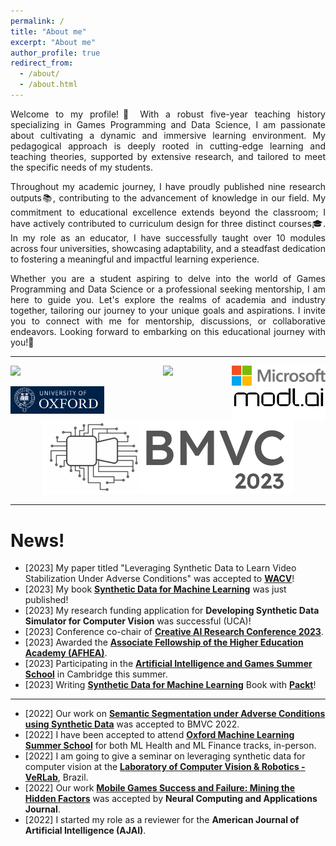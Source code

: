 ```yaml
---
permalink: /
title: "About me"
excerpt: "About me"
author_profile: true
redirect_from: 
  - /about/
  - /about.html
---
```



<p align= "justify">
Welcome to my profile!🚀 With a robust five-year teaching history specializing in Games Programming and Data Science, I am passionate about cultivating a dynamic and immersive learning environment. My pedagogical approach is deeply rooted in cutting-edge learning and teaching theories, supported by extensive research, and tailored to meet the specific needs of my students.
</p>
<p align= "justify">
Throughout my academic journey, I have proudly published nine research outputs📚, contributing to the advancement of knowledge in our field. My commitment to educational excellence extends beyond the classroom; I have actively contributed to curriculum design for three distinct courses🎓. In my role as an educator, I have successfully taught over 10 modules across four universities, showcasing adaptability, and a steadfast dedication to fostering a meaningful and impactful learning experience.
</p>
<p align= "justify">
Whether you are a student aspiring to delve into the world of Games Programming and Data Science or a professional seeking mentorship, I am here to guide you. Let's explore the realms of academia and industry together, tailoring our journey to your unique goals and aspirations. I invite you to connect with me for mentorship, discussions, or collaborative endeavors. Looking forward to embarking on this educational journey with you!🌟
</p>

---
<div>
 <img src= "images/logos/Microsoft.svg"  width="150"  align="right">

 <img src= "https://www.lancaster.ac.uk/media/wdp/style-assets/images/logos/lu-logo.svg"  width="150"  align="left">

  <div style="text-align: center">
         <img width="400" src="https://upload.wikimedia.org/wikipedia/commons/b/bc/Packt_Logo.png" width="150">
  </div>


 <p></p>

 </div>

 <div>
 <img src= "images/logos/modlai.jpg"  width="150"  align="right">

 <img src= "images/logos/oxford.png"  width="150"  align="left">

   <div style="text-align: center">
         <img width="400" src="images/logos/bmvc-2022.png" width="150" >
  </div>


 <p></p>

 </div>

 
 ---

News!
======
* [2023] My paper titled "Leveraging Synthetic Data to Learn Video Stabilization Under Adverse Conditions" was accepted to [**WACV**](https://wacv2024.thecvf.com/)!
* [2023] My book [**Synthetic Data for Machine Learning**](https://www.amazon.co.uk/Synthetic-Data-Machine-Learning-revolutionary-ebook/dp/B0BVMRHBNN/ref=tmm_kin_swatch_0?_encoding=UTF8&qid=&sr=) was just published! 
* [2023] My research funding application for **Developing Synthetic Data Simulator for Computer Vision** was successful (UCA)!
* [2023] Conference co-chair of [**Creative AI Research Conference 2023**](https://www.uca.ac.uk/events/research/creative-ai/).
* [2023] Awarded the [**Associate Fellowship of the Higher Education Academy (AFHEA)**](https://www.advance-he.ac.uk/fellowship/associate-fellowship).
* [2023] Participating in the [**Artificial Intelligence and Games Summer School**](https://school.gameaibook.org/) in Cambridge this summer.
* [2023] Writing [**Synthetic Data for Machine Learning**](https://www.amazon.co.uk/Synthetic-Data-Machine-Learning-revolutionary/dp/1803245409) Book with [**Packt**](https://www.packtpub.com/)!

--- 
* [2022] Our work on [**Semantic Segmentation under Adverse Conditions using Synthetic Data**](https://bmvc2022.mpi-inf.mpg.de/0977.pdf) was accepted to BMVC 2022.
* [2022] I have been accepted to attend [**Oxford Machine Learning Summer School**](https://www.oxfordml.school/) for both ML Health and ML Finance tracks, in-person. 
* [2022] I am going to give a seminar on leveraging synthetic data for computer vision at the [**Laboratory of Computer Vision & Robotics - VeRLab**](https://www.verlab.dcc.ufmg.br), Brazil.
* [2022] Our work [**Mobile Games Success and Failure: Mining the Hidden Factors**](https://link.springer.com/article/10.1007/s00521-022-07154-z) was accepted by **Neural Computing and Applications Journal**.
* [2022] I started my role as a reviewer for the **American Journal of Artificial Intelligence (AJAI)**.


